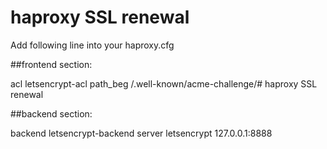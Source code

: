 # haproxy SSL renewal

Add following line into your haproxy.cfg


##frontend section:

acl letsencrypt-acl path_beg /.well-known/acme-challenge/# haproxy SSL renewal

##backend section: 

backend letsencrypt-backend
    server letsencrypt 127.0.0.1:8888
